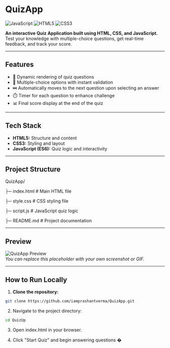# QuizApp

![JavaScript](https://img.shields.io/badge/JavaScript-ES6-yellow)
![HTML5](https://img.shields.io/badge/HTML5-orange)
![CSS3](https://img.shields.io/badge/CSS3-blue)

**An interactive Quiz Application built using HTML, CSS, and JavaScript.**  
Test your knowledge with multiple-choice questions, get real-time feedback, and track your score.

---

## Features
- 🎯 Dynamic rendering of quiz questions
- 🧩 Multiple-choice options with instant validation
- ⏭️ Automatically moves to the next question upon selecting an answer
- ⏱️ Timer for each question to enhance challenge
- 📊 Final score display at the end of the quiz



---

## Tech Stack
- **HTML5:** Structure and content  
- **CSS3:** Styling and layout  
- **JavaScript (ES6):** Quiz logic and interactivity  

---

## Project Structure
QuizApp/

├─ index.html # Main HTML file

├─ style.css # CSS styling file

├─ script.js # JavaScript quiz logic

├─ README.md # Project documentation

---

## Preview
![QuizApp Preview](https://via.placeholder.com/800x400?text=QuizApp+Preview)  
*You can replace this placeholder with your own screenshot or GIF.*

---

## How to Run Locally
1. **Clone the repository:**
```bash
git clone https://github.com/iamprashantverma/QuizApp.git
```
2. Navigate to the project directory:
```bash
cd QuizUp
```
3. Open index.html in your browser.

4. Click "Start Quiz" and begin answering questions �
